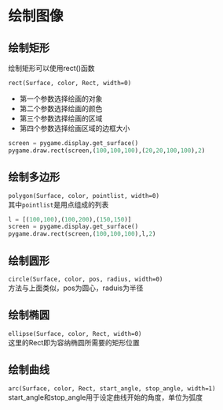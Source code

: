 # 绘制图像

## 绘制矩形

绘制矩形可以使用rect()函数

`rect(Surface, color, Rect, width=0)`
- 第一个参数选择绘画的对象
- 第二个参数选择绘画的颜色
- 第三个参数选择绘画的区域
- 第四个参数选择绘画区域的边框大小

```py
screen = pygame.display.get_surface()
pygame.draw.rect(screen,(100,100,100),(20,20,100,100),2)
```

## 绘制多边形

`polygon(Surface, color, pointlist, width=0)`  
其中`pointlist`是用点组成的列表

```py
l = [(100,100),(100,200),(150,150)]
screen = pygame.display.get_surface()
pygame.draw.rect(screen,(100,100,100),l,2)
```

## 绘制圆形

`circle(Surface, color, pos, radius, width=0)`  
方法与上面类似，pos为圆心，raduis为半径

## 绘制椭圆

`ellipse(Surface, color, Rect, width=0)`  
这里的Rect即为容纳椭圆所需要的矩形位置

## 绘制曲线

`arc(Surface, color, Rect, start_angle, stop_angle, width=1)`  
start_angle和stop_angle用于设定曲线开始的角度，单位为弧度
